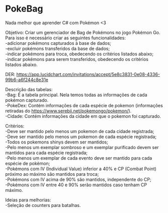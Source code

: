 # PokeBag
Nada melhor que aprender C# com Pokémon &lt;3

Objetivo: Criar um gerenciador de Bag de Pokémons no jogo Pokémon Go. Para isso é necessário criar as seguintes funcionalidades:\
-adicionar pokémons capturados à base de dados;\
-excluir pokémons transferidos da base de dados;\
-indicar pokémons para troca, obedecendo os critérios listados abaixo;\
-indicar pokémons para serem transferidos, obedecendo os critérios listados abaixo.

DER: https://app.lucidchart.com/invitations/accept/5e8c3831-0e08-4336-99b6-a6f244c8e31e

Descrição das tabelas:\
-Bag: É a tabela principal. Nela temos todas as informações de cada pokémon capturado.\
-PokeDex: Contém informações de cada espécie de pokemon (informações retiradas do https://www.serebii.net/pokemongo/pokemon/). <br/>
-Cidade: Contém informações da cidade em que o pokemon foi capturado. 

Critérios:\
-Deve ser mantido pelo menos um pokemon de cada cidade registrada;\
-Deve ser mantido pelo menos um pokemon de cada espécie registrada;\
-Todos os pokemons shinys devem ser mantidos;\
-Pelo menos um exemplar sombroso e um exemplar purificado devem ser mantidos para cada espécie registrada;\
-Pelo menos um exemplar de cada evento deve ser mantido para cada espécie de pokémon;\
-Pokémons com IV (Individual Value) inferior a 40% e CP (Combat Point) próximo ao máximo são mantidos para troca;\
-Pokémons com IV acima de 90% são mantidos, independente do CP;\
-Pokémons com IV entre 40 e 90%  serão mantidos caso tenham CP máximo. 

Ideias para melhorias:\
-Seleção de counters para batalhas.
